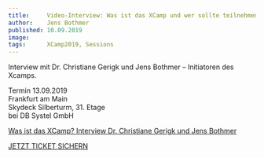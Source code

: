 ```yaml
---
title:     Video-Interview: Was ist das XCamp und wer sollte teilnehmen?
author:    Jens Bothmer
published: 10.09.2019
image:     
tags:      XCamp2019, Sessions
---
```


Interview mit Dr. Christiane Gerigk und Jens Bothmer – Initiatoren des Xcamps.

Termin 13.09.2019<br>
Frankfurt am Main<br>
Skydeck Silberturm, 31. Etage<br>
bei DB Systel GmbH<br>

<a class="ytp-title-link yt-uix-sessionlink" target="_blank" data-sessionlink="feature=player-title" href="https://www.youtube.com/watch?v=4HbXMuR2eN0">Was ist das XCamp? Interview Dr. Christiane Gerigk und Jens Bothmer</a>

<a class="button turquoise big" target="_self" href="tickets">JETZT TICKET SICHERN</a>
